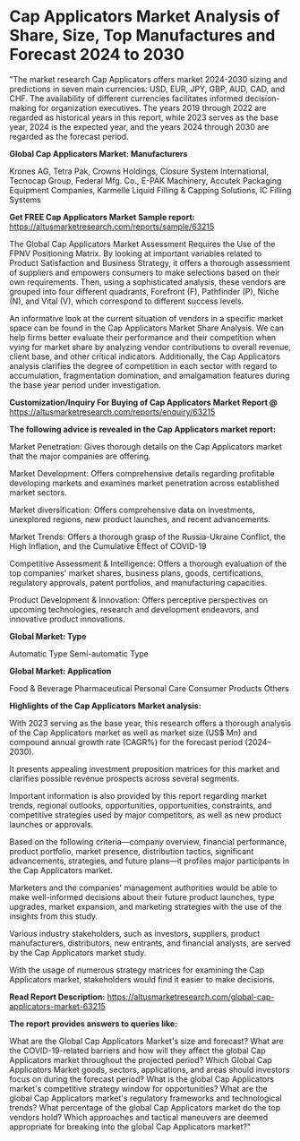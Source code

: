 <h1>Cap Applicators Market Analysis of Share, Size, Top Manufactures and Forecast 2024 to 2030 </h1>

"The market research Cap Applicators offers market 2024-2030 sizing and predictions in seven main currencies: USD, EUR, JPY, GBP, AUD, CAD, and CHF. The availability of different currencies facilitates informed decision-making for organization executives. The years 2019 through 2022 are regarded as historical years in this report, while 2023 serves as the base year, 2024 is the expected year, and the years 2024 through 2030 are regarded as the forecast period.

<b>Global Cap Applicators Market: Manufacturers</b>

Krones AG, Tetra Pak, Crowns Holdings, Closure System International, Tecnocap Group, Federal Mfg. Co., E-PAK Machinery, Accutek Packaging Equipment Companies, Karmelle Liquid Filling & Capping Solutions, IC Filling Systems

<b>Get FREE Cap Applicators Market Sample report:</b> <a href="https://altusmarketresearch.com/reports/sample/63215">https://altusmarketresearch.com/reports/sample/63215</a>

The Global Cap Applicators Market Assessment Requires the Use of the FPNV Positioning Matrix. By looking at important variables related to Product Satisfaction and Business Strategy, it offers a thorough assessment of suppliers and empowers consumers to make selections based on their own requirements. Then, using a sophisticated analysis, these vendors are grouped into four different quadrants, Forefront (F), Pathfinder (P), Niche (N), and Vital (V), which correspond to different success levels.

An informative look at the current situation of vendors in a specific market space can be found in the Cap Applicators Market Share Analysis. We can help firms better evaluate their performance and their competition when vying for market share by analyzing vendor contributions to overall revenue, client base, and other critical indicators. Additionally, the Cap Applicators analysis clarifies the degree of competition in each sector with regard to accumulation, fragmentation domination, and amalgamation features during the base year period under investigation.

<b>Customization/Inquiry For Buying of Cap Applicators Market Report @</b> <a href="https://altusmarketresearch.com/reports/enquiry/63215">https://altusmarketresearch.com/reports/enquiry/63215</a>

<b>The following advice is revealed in the Cap Applicators market report:</b>

Market Penetration: Gives thorough details on the Cap Applicators market that the major companies are offering.

Market Development: Offers comprehensive details regarding profitable developing markets and examines market penetration across established market sectors.

Market diversification: Offers comprehensive data on investments, unexplored regions, new product launches, and recent advancements.

Market Trends: Offers a thorough grasp of the Russia-Ukraine Conflict, the High Inflation, and the Cumulative Effect of COVID-19

Competitive Assessment & Intelligence: Offers a thorough evaluation of the top companies' market shares, business plans, goods, certifications, regulatory approvals, patent portfolios, and manufacturing capacities.

Product Development & Innovation: Offers perceptive perspectives on upcoming technologies, research and development endeavors, and innovative product innovations.

<b>Global Market: Type</b>

Automatic Type
Semi-automatic Type

<b>Global Market: Application</b>

Food & Beverage
Pharmaceutical
Personal Care
Consumer Products
Others


<b>Highlights of the Cap Applicators Market analysis:</b>

With 2023 serving as the base year, this research offers a thorough analysis of the Cap Applicators market as well as market size (US$ Mn) and compound annual growth rate (CAGR%) for the forecast period (2024–2030).

It presents appealing investment proposition matrices for this market and clarifies possible revenue prospects across several segments.

Important information is also provided by this report regarding market trends, regional outlooks, opportunities, opportunities, constraints, and competitive strategies used by major competitors, as well as new product launches or approvals.

Based on the following criteria—company overview, financial performance, product portfolio, market presence, distribution tactics, significant advancements, strategies, and future plans—it profiles major participants in the Cap Applicators market.

Marketers and the companies' management authorities would be able to make well-informed decisions about their future product launches, type upgrades, market expansion, and marketing strategies with the use of the insights from this study.

Various industry stakeholders, such as investors, suppliers, product manufacturers, distributors, new entrants, and financial analysts, are served by the Cap Applicators market study.

With the usage of numerous strategy matrices for examining the Cap Applicators market, stakeholders would find it easier to make decisions.

<b>Read Report Description:</b> <a href="https://altusmarketresearch.com/global-cap-applicators-market-63215">https://altusmarketresearch.com/global-cap-applicators-market-63215</a>

<b>The report provides answers to queries like:</b>

What are the Global Cap Applicators Market's size and forecast?
What are the COVID-19-related barriers and how will they affect the global Cap Applicators market throughout the projected period?
Which Global Cap Applicators Market goods, sectors, applications, and areas should investors focus on during the forecast period?
What is the global Cap Applicators market's competitive strategy window for opportunities?
What are the global Cap Applicators market's regulatory frameworks and technological trends?
What percentage of the global Cap Applicators market do the top vendors hold?
Which approaches and tactical maneuvers are deemed appropriate for breaking into the global Cap Applicators market?"
